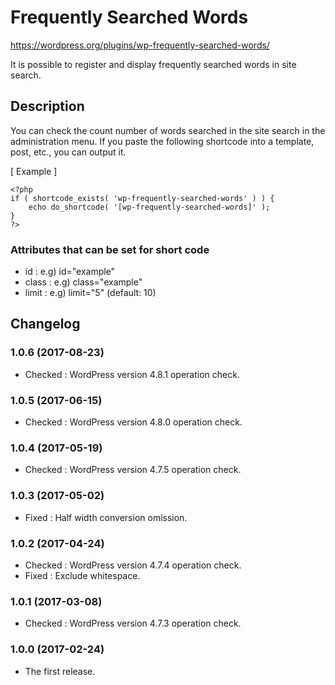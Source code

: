 # Frequently Searched Words
https://wordpress.org/plugins/wp-frequently-searched-words/

It is possible to register and display frequently searched words in site search.

## Description

You can check the count number of words searched in the site search in the administration menu.
If you paste the following shortcode into a template, post, etc., you can output it.

[ Example ]
```
<?php
if ( shortcode_exists( 'wp-frequently-searched-words' ) ) {
	echo do_shortcode( '[wp-frequently-searched-words]' );
}
?>
```

### Attributes that can be set for short code

- id    : e.g) id="example"
- class : e.g) class="example"
- limit : e.g) limit="5" (default: 10)

## Changelog

### 1.0.6 (2017-08-23)
* Checked : WordPress version 4.8.1 operation check.

### 1.0.5 (2017-06-15)
- Checked : WordPress version 4.8.0 operation check.

### 1.0.4 (2017-05-19)
- Checked : WordPress version 4.7.5 operation check.

### 1.0.3 (2017-05-02)
- Fixed : Half width conversion omission.

### 1.0.2 (2017-04-24)
- Checked : WordPress version 4.7.4 operation check.
- Fixed : Exclude whitespace.

### 1.0.1 (2017-03-08)
- Checked : WordPress version 4.7.3 operation check.

### 1.0.0 (2017-02-24)
- The first release.